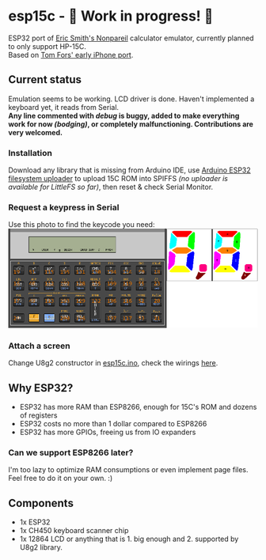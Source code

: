 # esp15c - 🚧 Work in progress! 🚧
 ESP32 port of [Eric Smith's Nonpareil](https://nonpareil.brouhaha.com/) calculator emulator, currently planned to only support HP-15C.  
 Based on [Tom Fors' early iPhone port](https://code.google.com/archive/p/hpcalc-iphone/).

## Current status
Emulation seems to be working. LCD driver is done. Haven't implemented a keyboard yet, it reads from Serial.  
**Any line commented with *debug* is buggy, added to make everything work for now *(bodging)*, or completely malfunctioning. Contributions are very welcomed.**

### Installation
Download any library that is missing from Arduino IDE, use [Arduino ESP32 filesystem uploader](https://github.com/me-no-dev/arduino-esp32fs-plugin) to upload 15C ROM into SPIFFS *(no uploader is available for LittleFS so far)*, then reset & check Serial Monitor.

### Request a keypress in Serial
Use this photo to find the keycode you need:  
![a shot of 15C keyboard with keycodes drawn onto it](keycodes.png)

### Attach a screen
Change U8g2 constructor in [esp15c.ino](../esp15c.ino), check the wirings [here](PinDefs.md).

## Why ESP32?
- ESP32 has more RAM than ESP8266, enough for 15C's ROM and dozens of registers
- ESP32 costs no more than 1 dollar compared to ESP8266
- ESP32 has more GPIOs, freeing us from IO expanders

### Can we support ESP8266 later?
I'm too lazy to optimize RAM consumptions or even implement page files. Feel free to do it on your own. :)

## Components
- 1x ESP32
- 1x CH450 keyboard scanner chip
- 1x 12864 LCD or anything that is 1. big enough and 2. supported by U8g2 library.
